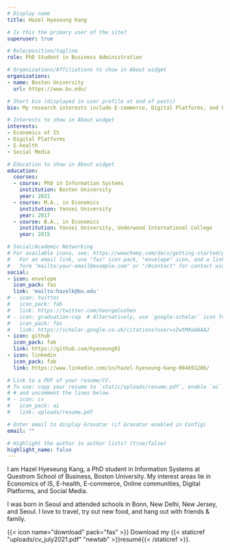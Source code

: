 ```yaml
---
# Display name
title: Hazel Hyeseung Kang

# Is this the primary user of the site?
superuser: true

# Role/position/tagline
role: PhD Student in Business Administration

# Organizations/Affiliations to show in About widget
organizations:
- name: Boston University
  url: https://www.bu.edu/

# Short bio (displayed in user profile at end of posts)
bio: My research interests include E-commerce, Digital Platforms, and E-health. 

# Interests to show in About widget
interests:
- Economics of IS
- Digital Platforms
- E-health
- Social Media

# Education to show in About widget
education:
  courses:
  - course: PhD in Information Systems
    institution: Boston University
    year: 2021
  - course: M.A., in Economics
    institution: Yonsei University
    year: 2017
  - course: B.A., in Economics
    institution: Yonsei University, Underwood International College
    year: 2015

# Social/Academic Networking
# For available icons, see: https://wowchemy.com/docs/getting-started/page-builder/#icons
#   For an email link, use "fas" icon pack, "envelope" icon, and a link in the
#   form "mailto:your-email@example.com" or "/#contact" for contact widget.
social:
- icon: envelope
  icon_pack: fas
  link: 'mailto:hazelk@bu.edu'
# - icon: twitter
#   icon_pack: fab
#   link: https://twitter.com/GeorgeCushen
# - icon: graduation-cap  # Alternatively, use `google-scholar` icon from `ai` icon pack
#   icon_pack: fas
#   link: https://scholar.google.co.uk/citations?user=sIwtMXoAAAAJ
- icon: github
  icon_pack: fab
  link: https://github.com/hyeseung91
- icon: linkedin
  icon_pack: fab
  link: https://www.linkedin.com/in/hazel-hyeseung-kang-094691206/

# Link to a PDF of your resume/CV.
# To use: copy your resume to `static/uploads/resume.pdf`, enable `ai` icons in `params.toml`, 
# # and uncomment the lines below.
# - icon: cv
#   icon_pack: ai
#   link: uploads/resume.pdf

# Enter email to display Gravatar (if Gravatar enabled in Config)
email: ""

# Highlight the author in author lists? (true/false)
highlight_name: false
---
```


I am Hazel Hyeseung Kang, a PhD student in Information Systems at Questrom School of Business, Boston University. My interest areas lie in Economics of IS, E-health, E-commerce, Online communities, Digital Platforms, and Social Media.

I was born in Seoul and attended schools in Bonn, New Delhi, New Jersey, and Seoul. I love to travel, try out new food, and hang out with friends & family. 

{{< icon name="download" pack="fas" >}} Download my {{< staticref "uploads/cv_july2021.pdf" "newtab" >}}resumé{{< /staticref >}}.
